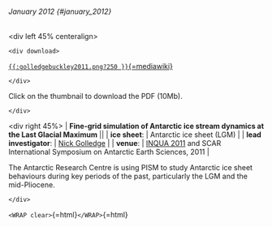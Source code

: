 ###### January 2012 {#january_2012}

\<div left 45% centeralign\>

```{=html}
<div download>
```
[`{{:golledgebuckley2011.png?250 }}`{=mediawiki}](http://www.pism-docs.org/download/golledgebuckley2011_poster2.pdf)

```{=html}
</div>
```
Click on the thumbnail to download the PDF (10Mb).

```{=html}
</div>
```
\<div right 45%\> \| **Fine-grid simulation of Antarctic ice stream
dynamics at the Last Glacial Maximum** \|\| \| **ice sheet**: \|
Antarctic ice sheet (LGM) \| \| **lead investigator**: \| [Nick
Golledge](http://www.victoria.ac.nz/antarctic/) \| \|
**venue**: \| [INQUA 2011](http://www.inqua2011.ch/) and
SCAR International Symposium on Antarctic Earth Sciences, 2011 \|

The Antarctic Research Centre is using PISM to study Antarctic ice sheet
behaviours during key periods of the past, particularly the LGM and the
mid-Pliocene.

```{=html}
</div>
```
`<WRAP clear>`{=html}`</WRAP>`{=html}
